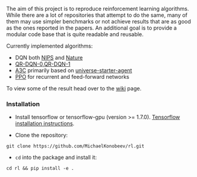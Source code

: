 The aim of this project is to reproduce reinforcement learning algorithms. While there are a lot of repositories that attempt to do the same, many of them may use simpler benchmarks or not achieve results that are as good as the ones reported in the papers. An additional goal is to provide a modular code base that is quite readable and reusable.

Currently implemented algorithms:
* DQN both [NIPS](https://arxiv.org/abs/1312.5602) and [Nature](https://www.nature.com/articles/nature14236)
* [QR-DQN-0,QR-DQN-1](https://arxiv.org/abs/1710.10044)
* [A3C](https://arxiv.org/abs/1602.01783) primarily based on [universe-starter-agent](https://github.com/openai/universe-starter-agent)
* [PPO](https://arxiv.org/abs/1707.06347) for recurrent and feed-forward networks

To view some of the result head over to the [wiki](https://github.com/MichaelKonobeev/rl/wiki) page.


### Installation

* Install tensorflow or tensorflow-gpu (version >= 1.7.0). [Tensorflow installation instructions](https://www.tensorflow.org/install/).

* Clone the repository:
```
git clone https://github.com/MichaelKonobeev/rl.git
```

* `cd` into the package and install it:
```
cd rl && pip install -e .
```
